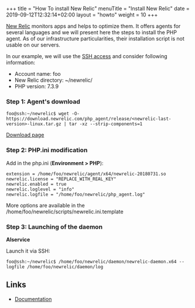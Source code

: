 +++
title = "How To install New Relic"
menuTitle = "Install New Relic"
date = 2019-09-12T12:32:14+02:00
layout = "howto"
weight = 10
+++

[New Relic](https://newrelic.com/products/application-monitoring) monitors apps and helps to optimize them. It offers agents for several languages and we will present here the steps to install the PHP agent.
As of our infrastructure particularities, their installation script is not usable on our servers.

In our example, we will use the [SSH access]() and consider following information:

- Account name: foo
- New Relic directory: ~/newrelic/
- PHP version: 7.3.9

### Step 1: Agent's download

```
foo@ssh:~/newrelic$ wget -O- https://download.newrelic.com/php_agent/release/<newrelic-last-version>-linux.tar.gz | tar -xz --strip-components=1
```

[Download page](https://download.newrelic.com/php_agent/release/)


### Step 2: PHP.ini modification

Add in the php.ini (**Environment > PHP**):

```
extension = /home/foo/newrelic/agent/x64/newrelic-20180731.so
newrelic.license = "REPLACE_WITH_REAL_KEY"
newrelic.enabled = true
newrelic.loglevel = "info"
newrelic.logfile = "/home/foo/newrelic/php_agent.log"
```

More options are available in the /home/foo/newrelic/scripts/newrelic.ini.template

### Step 3: Launching of the daemon

**Alservice**

Launch it via SSH:

```
foo@ssh:~/newrelic$ /home/foo/newrelic/daemon/newrelic-daemon.x64 --logfile /home/foo/newrelic/daemon/log
```

## Links

- [Documentation](https://docs.newrelic.com/docs/agents/manage-apm-agents)
